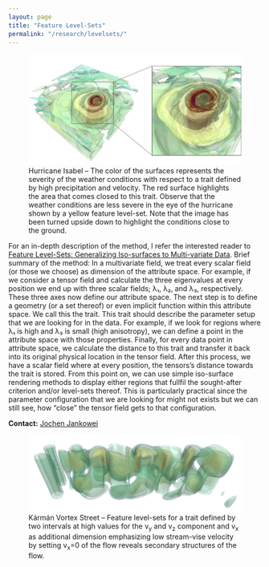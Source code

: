 ```yaml
---
layout: page
title: "Feature Level-Sets"
permalink: "/research/levelsets/"
---
```


<figure>
    <img src="/images/hurricane-isabell-levelsets.jpg" width="600" alt="Hurricane Isabel" itemprop="image">
    <figcaption class="text-right">
         Hurricane Isabel – The color of the surfaces represents the severity of the weather conditions with respect to a trait defined by high precipitation and velocity. The red surface highlights the area that comes closed to this trait. Observe that the weather conditions are less severe in the eye of the hurricane shown by a yellow feature level-set. Note that the image has been turned upside down to highlight the conditions close to the ground.
    </figcaption>
</figure>

For an in-depth description of the method, I refer the interested reader to [Feature Level-Sets: Generalizing Iso-surfaces to Multi-variate Data](http://urn.kb.se/resolve?urn=urn:nbn:se:liu:diva-151231). Brief summary of the method: In a multivariate field, we treat every scalar field (or those we choose) as dimension of the attribute space. For example, if we consider a tensor field and calculate the three eigenvalues at every position we end up with three scalar fields; λ₁, λ₂, and λ₃, respectively. These three axes now define our attribute space. The next step is to define a geometry (or a set thereof) or even implicit function within this attribute space. We call this the trait. This trait should describe the parameter setup that we are looking for in the data. For example, if we look for regions where λ₁ is high and λ₃ is small (high anisotropy), we can define a point in the attribute space with those properties. Finally, for every data point in attribute space, we calculate the distance to this trait and transfer it back into its original physical location in the tensor field. After this process, we have a scalar field where at every position, the tensors’s distance towards the trait is stored. From this point on, we can use simple iso-surface rendering methods to display either regions that fullfil the sought-after criterion and/or level-sets thereof. This is particularly practical since the parameter configuration that we are looking for might not exists but we can still see, how “close” the tensor field gets to that configuration.

**Contact:** [Jochen Jankowei](/staff/jocja84/)

<figure>
    <img src="/images/karman-vortex-street.jpg" width="600" alt="Kármán Vortex Street" itemprop="image">
    <figcaption class="text-right">
         Kármán Vortex Street – Feature level-sets for a trait defined by two intervals at high values for the v<sub>y</sub> and v<sub>z</sub> component and v<sub>x</sub> as additional dimension emphasizing low stream-vise velocity by setting v<sub>x</sub>=0 of the flow reveals secondary structures of the flow.
    </figcaption>
</figure>